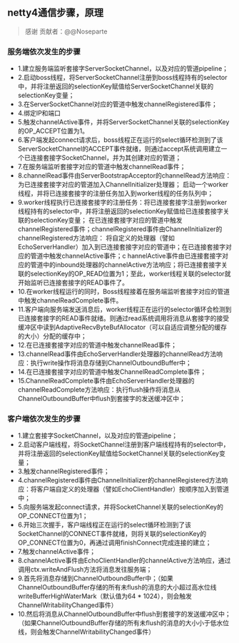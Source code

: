 ## netty4通信步骤，原理

> 感谢 贡献者：@@Noseparte

### 服务端依次发生的步骤
    
* 1.建立服务端监听套接字ServerSocketChannel，以及对应的管道pipeline；
* 2.启动boss线程，将ServerSocketChannel注册到boss线程持有的selector中，并将注册返回的selectionKey赋值给ServerSocketChannel关联的selectionKey变量；
* 3.在ServerSocketChannel对应的管道中触发channelRegistered事件；
* 4.绑定IP和端口
* 5.触发channelActive事件，并将ServerSocketChannel关联的selectionKey的OP_ACCEPT位置为1。
* 6.客户端发起connect请求后，boss线程正在运行的select循环检测到了该ServerSocketChannel的ACCEPT事件就绪，则通过accept系统调用建立一个已连接套接字SocketChannel，并为其创建对应的管道；
* 7.在服务端监听套接字对应的管道中触发channelRead事件；
* 8.channelRead事件由ServerBootstrapAcceptor的channelRead方法响应：为已连接套接字对应的管道加入ChannelInitializer处理器；
启动一个worker线程，并将已连接套接字的注册任务加入到worker线程的任务队列中；
* 9.worker线程执行已连接套接字的注册任务：将已连接套接字注册到worker线程持有的selector中，并将注册返回的selectionKey赋值给已连接套接字关联的selectionKey变量；
在已连接套接字对应的管道中触发channelRegistered事件；channelRegistered事件由ChannelInitializer的channelRegistered方法响应：
将自定义的处理器（譬如EchoServerHandler）加入到已连接套接字对应的管道中；在已连接套接字对应的管道中触发channelActive事件；c
hannelActive事件由已连接套接字对应的管道中的inbound处理器的channelActive方法响应；将已连接套接字关联的selectionKey的OP_READ位置为1；至此，worker线程关联的selector就开始监听已连接套接字的READ事件了。
* 10.在worker线程运行的同时，Boss线程接着在服务端监听套接字对应的管道中触发channelReadComplete事件。
* 11.客户端向服务端发送消息后，worker线程正在运行的selector循环会检测到已连接套接字的READ事件就绪。则通过read系统调用将消息从套接字的接受缓冲区中读到AdaptiveRecvByteBufAllocator（可以自适应调整分配的缓存的大小）分配的缓存中；
* 12.在已连接套接字对应的管道中触发channelRead事件；
* 13.channelRead事件由EchoServerHandler处理器的channelRead方法响应：执行write操作将消息存储到ChannelOutboundBuffer中；
* 14.在已连接套接字对应的管道中触发ChannelReadComplete事件；
* 15.ChannelReadComplete事件由EchoServerHandler处理器的channelReadComplete方法响应：执行flush操作将消息从ChannelOutboundBuffer中flush到套接字的发送缓冲区中；
    
    
    
### 客户端依次发生的步骤

* 1.建立套接字SocketChannel，以及对应的管道pipeline；
* 2.启动客户端线程，将SocketChannel注册到客户端线程持有的selector中，并将注册返回的selectionKey赋值给SocketChannel关联的selectionKey变量；
* 3.触发channelRegistered事件；
* 4.channelRegistered事件由ChannelInitializer的channelRegistered方法响应：将客户端自定义的处理器（譬如EchoClientHandler）按顺序加入到管道中；
* 5.向服务端发起connect请求，并将SocketChannel关联的selectionKey的OP_CONNECT位置为1；
* 6.开始三次握手，客户端线程正在运行的select循环检测到了该SocketChannel的CONNECT事件就绪，则将关联的selectionKey的OP_CONNECT位置为0，再通过调用finishConnect完成连接的建立；
* 7.触发channelActive事件；
* 8.channelActive事件由EchoClientHandler的channelActive方法响应，通过调用ctx.writeAndFlush方法将消息发往服务端；
* 9.首先将消息存储到ChannelOutboundBuffer中；（如果ChannelOutboundBuffer存储的所有未flush的消息的大小超过高水位线writeBufferHighWaterMark（默认值为64 * 1024），则会触发ChannelWritabilityChanged事件）
* 10.然后将消息从ChannelOutboundBuffer中flush到套接字的发送缓冲区中；（如果ChannelOutboundBuffer存储的所有未flush的消息的大小小于低水位线，则会触发ChannelWritabilityChanged事件） 